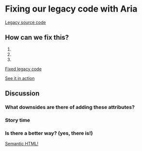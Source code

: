 # Fixing our legacy code with Aria

[Legacy source code](/Legacy)

## How can we fix this?

1.
2.
3.

[Fixed legacy code](/LegacyWithAria)

[See it in action](https://github.intuit.com/pages/revans8/semantic-html-demo/LegacyWithAria/index.html)

## Discussion

### What downsides are there of adding these attributes?

### Story time

### Is there a better way? (yes, there is!)

[Semantic HTML!](./replacing-with-semantic-html.md)
